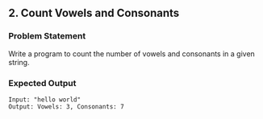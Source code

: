 ## 2. Count Vowels and Consonants

### Problem Statement
Write a program to count the number of vowels and consonants in a given string.

### Expected Output
```text
Input: "hello world"
Output: Vowels: 3, Consonants: 7
```